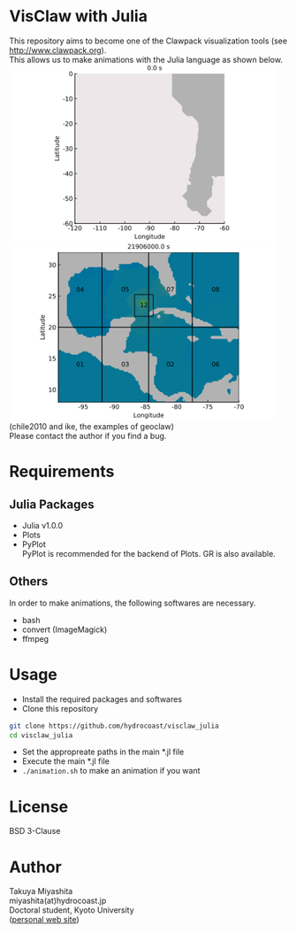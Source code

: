 # VisClaw with Julia
This repository aims to become one of the Clawpack visualization tools (see http://www.clawpack.org).  
This allows us to make animations with the Julia language as shown below.   
<img src="https://github.com/hydrocoast/visclaw_julia/blob/master/gif/demo_chile2010.gif" width="480">
<img src="https://github.com/hydrocoast/visclaw_julia/blob/master/gif/demo_ike.gif" width="480">   
(chile2010 and ike, the examples of geoclaw)   
Please contact the author if you find a bug.  

# Requirements
## Julia Packages
- Julia v1.0.0
- Plots
- PyPlot  
PyPlot is recommended for the backend of Plots. GR is also available.  

## Others  
In order to make animations, the following softwares are necessary.  
- bash
- convert (ImageMagick)
- ffmpeg

# Usage
- Install the required packages and softwares
- Clone this repository
```bash
git clone https://github.com/hydrocoast/visclaw_julia
cd visclaw_julia
```
- Set the appropreate paths in the main \*.jl file
- Execute the main \*.jl file
- `./animation.sh` to make an animation if you want

# License
BSD 3-Clause  

# Author
Takuya Miyashita   
miyashita(at)hydrocoast.jp  
Doctoral student, Kyoto University  
([personal web site](https://hydrocoast.jp))  
